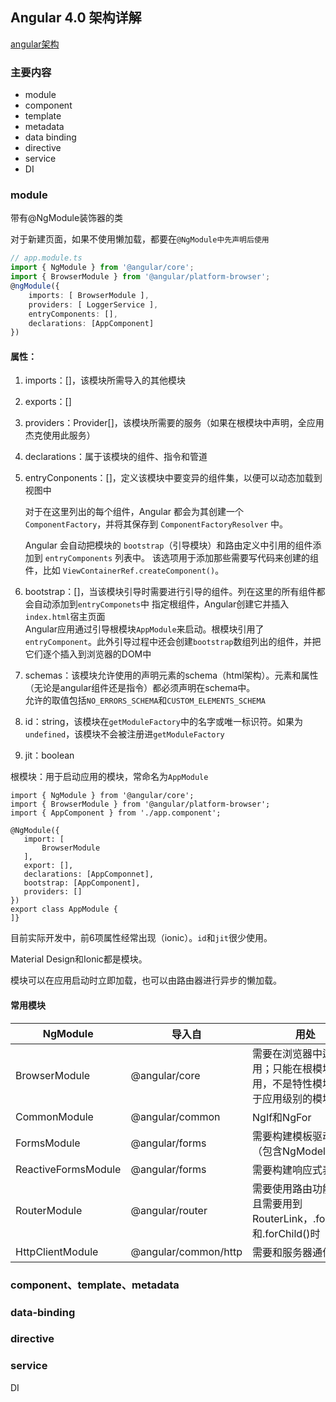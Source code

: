 ## Angular 4.0 架构详解

[angular架构](https://angular.cn/generated/images/guide/architecture/overview2.png)

### 主要内容

- module
- component
- template
- metadata
- data binding
- directive
- service
- DI

### module

带有@NgModule装饰器的类

对于新建页面，如果不使用懒加载，都要在`@NgModule中先声明后使用`

```typescript
// app.module.ts
import { NgModule } from '@angular/core';
import { BrowserModule } from '@angular/platform-browser';
@ngModule({
    imports: [ BrowserModule ],
    providers: [ LoggerService ],
    entryComponents: [],
    declarations: [AppComponent]
})
```

#### 属性：

1. imports：[]，该模块所需导入的其他模块

2. exports：[]

3. providers：Provider[]，该模块所需要的服务（如果在根模块中声明，全应用杰克使用此服务）

4. declarations：属于该模块的组件、指令和管道

5. entryConponents：[]，定义该模块中要变异的组件集，以便可以动态加载到视图中  

   对于在这里列出的每个组件，Angular 都会为其创建一个 `ComponentFactory`，并将其保存到 `ComponentFactoryResolver` 中。

   Angular 会自动把模块的 `bootstrap`（引导模块）和路由定义中引用的组件添加到 `entryComponents` 列表中。 该选项用于添加那些需要写代码来创建的组件，比如 `ViewContainerRef.createComponent()`。

6. bootstrap：[]，当该模块引导时需要进行引导的组件。列在这里的所有组件都会自动添加到`entryComponets`中
   指定根组件，Angular创建它并插入`index.html`宿主页面  
   Angular应用通过引导根模块`AppModule`来启动。根模块引用了`entryComponent`。此外引导过程中还会创建`bootstrap`数组列出的组件，并把它们逐个插入到浏览器的DOM中

7. schemas：该模块允许使用的声明元素的schema（html架构）。元素和属性（无论是angular组件还是指令）都必须声明在schema中。  
   允许的取值包括`NO_ERRORS_SCHEMA`和`CUSTOM_ELEMENTS_SCHEMA`

8. id：string，该模块在`getModuleFactory`中的名字或唯一标识符。如果为`undefined`，该模块不会被注册进`getModuleFactory`

9. jit：boolean

根模块：用于启动应用的模块，常命名为`AppModule`

```
import { NgModule } from '@angular/core';
import { BrowserModule } from '@angular/platform-browser';
import { AppComponent } from './app.component';

@NgModule({
   import: [
       BrowserModule
   ],
   export: [],
   declarations: [AppComponnet],
   bootstrap: [AppComponent],
   providers: []
})
export class AppModule {
]}
```



目前实际开发中，前6项属性经常出现（ionic）。`id`和`jit`很少使用。

Material Design和Ionic都是模块。

模块可以在应用启动时立即加载，也可以由路由器进行异步的懒加载。

#### 常用模块

| NgModule            | 导入自               | 用处                                                         |
| ------------------- | -------------------- | ------------------------------------------------------------ |
| BrowserModule       | @angular/core        | 需要在浏览器中运行应用；只能在根模块使用，不是特性模块，属于应用级别的模块 |
| CommonModule        | @angular/common      | NgIf和NgFor                                                  |
| FormsModule         | @angular/forms       | 需要构建模板驱动表单（包含NgModel）                          |
| ReactiveFormsModule | @angular/forms       | 需要构建响应式表单                                           |
| RouterModule        | @angular/router      | 需要使用路由功能，并且需要用到RouterLink，.forRoot()和.forChild()时 |
| HttpClientModule    | @angular/common/http | 需要和服务器通信                                             |

### component、template、metadata

### data-binding

### directive

### service

DI



